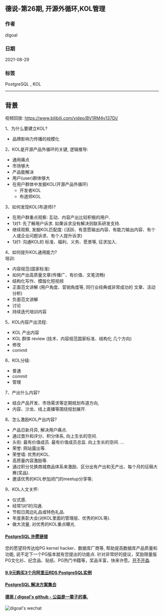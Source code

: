 ## 德说-第26期, 开源外循环,KOL管理    
            
### 作者            
digoal            
            
### 日期            
2021-08-29             
            
### 标签            
PostgreSQL , KOL            
            
----            
            
## 背景    
视频回放: https://www.bilibili.com/video/BV1RM4y137Di/  
  
1、为什么要建立KOL?  
- 品牌影响力传播的规模化  
  
2、KOL是开源产品外循环的关键, 逻辑推导:   
- 通用痛点  
- 市场够大  
- 产品能解决  
- 用户(user)群体够大  
- 在用户群体中发掘KOL(开源产品外循环)  
    - 开发者KOL  
    - 布道师KOL  
  
3、如何发现KOL(布道师)?  
- 在用户群重点观察: 互动、内容产出比较积极的用户.   
- 1对1: 先了解用户诉求.  如果诉求没有解决则联系研发支持.    
- 继续观察, 发掘KOL匹配度: (活跃、有意愿输出内容、有能力输出内容、有个人或企业问题诉求、有个人提升诉求)  
- 1对1: 沟通KOL的 标准、福利、义务、愿景等, 征求加入.   
  
4、如何提升KOL通用能力?   
培训:   
- 内容规范(国家标准)  
- 如何产出高质量文章(传播广、有价值、文笔流畅)  
- 结构化写作、模版化短视频   
- 正面范文讲解  (用户角度、营销角度等, 同行业经典或非常成功的 文章、活动 分析)   
- 负面范文讲解  
- 讨论  
- 持续迭代培训内容   
  
5、KOL内容产出流程:   
- KOL 产出内容  
- KOL 群体 review (技术、内容规范国家标准、结构化 几个方向)  
- 修改  
- commit  
  
6、KOL分级:   
- 普通  
- commit  
- 管理   
  
7、产出什么内容?    
- 结合产品开发、市场需求等定期规划布道方向,   
- 内容、沙龙、线上直播等围绕规划展开.   
  
8、怎么激励KOL产出内容?    
- 产品日新月异, 解决用户痛点.     
- 通过晋升和评分、积分体系, 向上生长的空间.    
- 头衔: 最有价值成员. 最有价值成员总监. 向上生长的空间.  ...    
- 荣誉: 网站露出等.     
- 荣誉墙: 优秀的KOL.    
- 高质量内容激励等.    
- 通过积分兑换商城商品体系来激励、区分出有产出和无产出、每个月的征稿大赛(奖品).    
- 邀请优秀的KOL参加闭门的meetup分享等;   
  
9、KOL人文关怀:   
- 仪式感.   
- 经常1对1的沟通.   
- 节假日周边礼品或特色礼品.    
- 年度表彰大会(对KOL里面的管理层、优秀的KOL等).   
- 做大流量, 对优秀的KOL重点曝光.   
  
  
  
  
#### [PostgreSQL 许愿链接](https://github.com/digoal/blog/issues/76 "269ac3d1c492e938c0191101c7238216")
您的愿望将传达给PG kernel hacker、数据库厂商等, 帮助提高数据库产品质量和功能, 说不定下一个PG版本就有您提出的功能点. 针对非常好的提议，奖励限量版PG文化衫、纪念品、贴纸、PG热门书籍等，奖品丰富，快来许愿。[开不开森](https://github.com/digoal/blog/issues/76 "269ac3d1c492e938c0191101c7238216").  
  
  
#### [9.9元购买3个月阿里云RDS PostgreSQL实例](https://www.aliyun.com/database/postgresqlactivity "57258f76c37864c6e6d23383d05714ea")
  
  
#### [PostgreSQL 解决方案集合](https://yq.aliyun.com/topic/118 "40cff096e9ed7122c512b35d8561d9c8")
  
  
#### [德哥 / digoal's github - 公益是一辈子的事.](https://github.com/digoal/blog/blob/master/README.md "22709685feb7cab07d30f30387f0a9ae")
  
  
![digoal's wechat](../pic/digoal_weixin.jpg "f7ad92eeba24523fd47a6e1a0e691b59")
  
